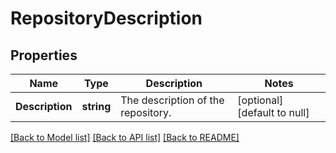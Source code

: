 # RepositoryDescription

## Properties
Name | Type | Description | Notes
------------ | ------------- | ------------- | -------------
**Description** | **string** | The description of the repository. | [optional] [default to null]

[[Back to Model list]](../README.md#documentation-for-models) [[Back to API list]](../README.md#documentation-for-api-endpoints) [[Back to README]](../README.md)

